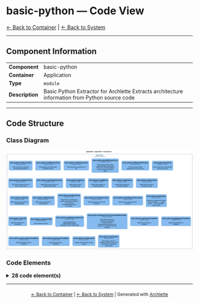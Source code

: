 # basic-python — Code View

[← Back to Container](./default-container.md) | [← Back to System](./README.md)

---

## Component Information

<table>
<tbody>
<tr>
<td><strong>Component</strong></td>
<td>basic-python</td>
</tr>
<tr>
<td><strong>Container</strong></td>
<td>Application</td>
</tr>
<tr>
<td><strong>Type</strong></td>
<td><code>module</code></td>
</tr>
<tr>
<td><strong>Description</strong></td>
<td>Basic Python Extractor for Archlette
Extracts architecture information from Python source code</td>
</tr>
</tbody>
</table>

---

## Code Structure

### Class Diagram

![Class Diagram](./diagrams/structurizr-Classes_default_container__basic_python.png)

### Code Elements

<details>
<summary><strong>28 code element(s)</strong></summary>



#### Functions

##### `createEmptyIR()`

Create empty IR when no files found

<table>
<tbody>
<tr>
<td><strong>Type</strong></td>
<td><code>function</code></td>
</tr>
<tr>
<td><strong>Visibility</strong></td>
<td><code>private</code></td>
</tr>
<tr>
<td><strong>Returns</strong></td>
<td><code>z.infer<any></code></td>
</tr>
<tr>
<td><strong>Location</strong></td>
<td><code>C:/Users/chris/git/archlette/src/extractors/builtin/basic-python.ts:150</code></td>
</tr>
</tbody>
</table>

**Parameters:**

- `systemName`: <code>string</code>

---
##### `basicPython()`

Basic Python extractor
Analyzes Python source code and extracts architectural components

<table>
<tbody>
<tr>
<td><strong>Type</strong></td>
<td><code>function</code></td>
</tr>
<tr>
<td><strong>Visibility</strong></td>
<td><code>public</code></td>
</tr>
<tr>
<td><strong>Async</strong></td>
<td>Yes</td>
</tr>
<tr>
<td><strong>Returns</strong></td>
<td><code>Promise<z.infer<any>></code></td>
</tr>
<tr>
<td><strong>Location</strong></td>
<td><code>C:/Users/chris/git/archlette/src/extractors/builtin/basic-python.ts:26</code></td>
</tr>
</tbody>
</table>

**Parameters:**

- `node`: <code>any</code>- `ctx`: <code>import("C:/Users/chris/git/archlette/src/core/types").PipelineContext</code>

---
##### `findSourceFiles()`

Find source files matching include/exclude patterns

<table>
<tbody>
<tr>
<td><strong>Type</strong></td>
<td><code>function</code></td>
</tr>
<tr>
<td><strong>Visibility</strong></td>
<td><code>public</code></td>
</tr>
<tr>
<td><strong>Async</strong></td>
<td>Yes</td>
</tr>
<tr>
<td><strong>Returns</strong></td>
<td><code>Promise<string[]></code></td>
</tr>
<tr>
<td><strong>Location</strong></td>
<td><code>C:/Users/chris/git/archlette/src/extractors/builtin/basic-python/file-finder.ts:26</code></td>
</tr>
</tbody>
</table>

**Parameters:**

- `inputs`: <code>import("C:/Users/chris/git/archlette/src/extractors/builtin/basic-python/types").ExtractorInputs</code>

---
##### `findPyProjectFiles()`

Find pyproject.toml files within the search paths

<table>
<tbody>
<tr>
<td><strong>Type</strong></td>
<td><code>function</code></td>
</tr>
<tr>
<td><strong>Visibility</strong></td>
<td><code>public</code></td>
</tr>
<tr>
<td><strong>Async</strong></td>
<td>Yes</td>
</tr>
<tr>
<td><strong>Returns</strong></td>
<td><code>Promise<string[]></code></td>
</tr>
<tr>
<td><strong>Location</strong></td>
<td><code>C:/Users/chris/git/archlette/src/extractors/builtin/basic-python/file-finder.ts:42</code></td>
</tr>
</tbody>
</table>

**Parameters:**

- `inputs`: <code>import("C:/Users/chris/git/archlette/src/extractors/builtin/basic-python/types").ExtractorInputs</code>

---
##### `readPyProjectInfo()`

Read and parse pyproject.toml file

<table>
<tbody>
<tr>
<td><strong>Type</strong></td>
<td><code>function</code></td>
</tr>
<tr>
<td><strong>Visibility</strong></td>
<td><code>public</code></td>
</tr>
<tr>
<td><strong>Async</strong></td>
<td>Yes</td>
</tr>
<tr>
<td><strong>Returns</strong></td>
<td><code>Promise<import("C:/Users/chris/git/archlette/src/extractors/builtin/basic-python/file-finder").PyProjectInfo></code></td>
</tr>
<tr>
<td><strong>Location</strong></td>
<td><code>C:/Users/chris/git/archlette/src/extractors/builtin/basic-python/file-finder.ts:91</code></td>
</tr>
</tbody>
</table>

**Parameters:**

- `filePath`: <code>string</code>

---
##### `parsePyProjectToml()`

Parse pyproject.toml using smol-toml library
Handles full TOML spec including multiline strings, arrays, and nested tables

<table>
<tbody>
<tr>
<td><strong>Type</strong></td>
<td><code>function</code></td>
</tr>
<tr>
<td><strong>Visibility</strong></td>
<td><code>private</code></td>
</tr>
<tr>
<td><strong>Returns</strong></td>
<td><code>PyProjectToml</code></td>
</tr>
<tr>
<td><strong>Location</strong></td>
<td><code>C:/Users/chris/git/archlette/src/extractors/builtin/basic-python/file-finder.ts:142</code></td>
</tr>
</tbody>
</table>

**Parameters:**

- `content`: <code>string</code>

---
##### `findNearestPyProject()`

Find the nearest parent pyproject.toml for a given file

<table>
<tbody>
<tr>
<td><strong>Type</strong></td>
<td><code>function</code></td>
</tr>
<tr>
<td><strong>Visibility</strong></td>
<td><code>public</code></td>
</tr>
<tr>
<td><strong>Returns</strong></td>
<td><code>import("C:/Users/chris/git/archlette/src/extractors/builtin/basic-python/file-finder").PyProjectInfo</code></td>
</tr>
<tr>
<td><strong>Location</strong></td>
<td><code>C:/Users/chris/git/archlette/src/extractors/builtin/basic-python/file-finder.ts:156</code></td>
</tr>
</tbody>
</table>

**Parameters:**

- `filePath`: <code>string</code>- `pyprojects`: <code>import("C:/Users/chris/git/archlette/src/extractors/builtin/basic-python/file-finder").PyProjectInfo[]</code>

---
##### `parseFiles()`

Parse Python files using Python AST parser script

<table>
<tbody>
<tr>
<td><strong>Type</strong></td>
<td><code>function</code></td>
</tr>
<tr>
<td><strong>Visibility</strong></td>
<td><code>public</code></td>
</tr>
<tr>
<td><strong>Async</strong></td>
<td>Yes</td>
</tr>
<tr>
<td><strong>Returns</strong></td>
<td><code>Promise<import("C:/Users/chris/git/archlette/src/extractors/builtin/basic-python/types").FileExtraction[]></code></td>
</tr>
<tr>
<td><strong>Location</strong></td>
<td><code>C:/Users/chris/git/archlette/src/extractors/builtin/basic-python/file-parser.ts:29</code></td>
</tr>
</tbody>
</table>

**Parameters:**

- `filePaths`: <code>string[]</code>- `pythonPath`: <code>string</code>

---
##### `runPythonParser()`

Run Python parser script and return JSON output

<table>
<tbody>
<tr>
<td><strong>Type</strong></td>
<td><code>function</code></td>
</tr>
<tr>
<td><strong>Visibility</strong></td>
<td><code>private</code></td>
</tr>
<tr>
<td><strong>Returns</strong></td>
<td><code>Promise<string></code></td>
</tr>
<tr>
<td><strong>Location</strong></td>
<td><code>C:/Users/chris/git/archlette/src/extractors/builtin/basic-python/file-parser.ts:95</code></td>
</tr>
</tbody>
</table>

**Parameters:**

- `scriptPath`: <code>string</code>- `filePaths`: <code>string[]</code>- `pythonPath`: <code>string</code>

---
##### `mapToFileExtraction()`

Map Python parser output to FileExtraction format

<table>
<tbody>
<tr>
<td><strong>Type</strong></td>
<td><code>function</code></td>
</tr>
<tr>
<td><strong>Visibility</strong></td>
<td><code>private</code></td>
</tr>
<tr>
<td><strong>Returns</strong></td>
<td><code>import("C:/Users/chris/git/archlette/src/extractors/builtin/basic-python/types").FileExtraction</code></td>
</tr>
<tr>
<td><strong>Location</strong></td>
<td><code>C:/Users/chris/git/archlette/src/extractors/builtin/basic-python/file-parser.ts:187</code></td>
</tr>
</tbody>
</table>

**Parameters:**

- `file`: <code>{ filePath: string; component?: { name: string; description?: string; }; actors: { name: string; type: "Person" | "System"; direction?: "in" | "out" | "both"; description?: string; }[]; relationships: { target: string; description?: string; }[]; classes: { name: string; baseClasses: string[]; decorators: string[]; decoratorDetails: import("C:/Users/chris/git/archlette/src/extractors/builtin/basic-python/types").DecoratorInfo[]; line: number; docstring?: string; methods: { name: string; isStatic: boolean; isAsync: boolean; isClassMethod: boolean; isAbstract: boolean; decorators: string[]; decoratorDetails: import("C:/Users/chris/git/archlette/src/extractors/builtin/basic-python/types").DecoratorInfo[]; line: number; docstring?: string; parsedDoc?: { summary?: string; description?: string; args?: { name: string; type?: string; description?: string; }[]; returns?: { type?: string; description?: string; }; raises?: { type: string; description?: string; }[]; examples?: string; }; parameters: { name: string; annotation?: string; default?: string; }[]; returnAnnotation?: string; }[]; properties: { name: string; type?: "property" | "class_variable"; annotation?: string; default?: string; line: number; docstring?: string; isReadonly?: boolean; hasGetter?: boolean; hasSetter?: boolean; hasDeleter?: boolean; }[]; }[]; functions: { name: string; isAsync: boolean; decorators: string[]; decoratorDetails: import("C:/Users/chris/git/archlette/src/extractors/builtin/basic-python/types").DecoratorInfo[]; line: number; docstring?: string; parsedDoc?: { summary?: string; description?: string; args?: { name: string; type?: string; description?: string; }[]; returns?: { type?: string; description?: string; }; raises?: { type: string; description?: string; }[]; examples?: string; }; parameters: { name: string; annotation?: string; default?: string; }[]; returnAnnotation?: string; }[]; types: { name: string; category: "TypeAlias" | "TypedDict" | "Protocol" | "Enum" | "NewType"; line: number; definition?: string; docstring?: string; }[]; imports: { source: string; names: string[]; isRelative: boolean; level?: number; category: "stdlib" | "third_party" | "local"; }[]; parseError?: string; }</code>

---
##### `mapClass()`

Map Python class to ExtractedClass

<table>
<tbody>
<tr>
<td><strong>Type</strong></td>
<td><code>function</code></td>
</tr>
<tr>
<td><strong>Visibility</strong></td>
<td><code>private</code></td>
</tr>
<tr>
<td><strong>Returns</strong></td>
<td><code>import("C:/Users/chris/git/archlette/src/extractors/builtin/basic-python/types").ExtractedClass</code></td>
</tr>
<tr>
<td><strong>Location</strong></td>
<td><code>C:/Users/chris/git/archlette/src/extractors/builtin/basic-python/file-parser.ts:254</code></td>
</tr>
</tbody>
</table>

**Parameters:**

- `cls`: <code>{ name: string; baseClasses: string[]; decorators: string[]; decoratorDetails: import("C:/Users/chris/git/archlette/src/extractors/builtin/basic-python/types").DecoratorInfo[]; line: number; docstring?: string; methods: { name: string; isStatic: boolean; isAsync: boolean; isClassMethod: boolean; isAbstract: boolean; decorators: string[]; decoratorDetails: import("C:/Users/chris/git/archlette/src/extractors/builtin/basic-python/types").DecoratorInfo[]; line: number; docstring?: string; parsedDoc?: { summary?: string; description?: string; args?: { name: string; type?: string; description?: string; }[]; returns?: { type?: string; description?: string; }; raises?: { type: string; description?: string; }[]; examples?: string; }; parameters: { name: string; annotation?: string; default?: string; }[]; returnAnnotation?: string; }[]; properties: { name: string; type?: "property" | "class_variable"; annotation?: string; default?: string; line: number; docstring?: string; isReadonly?: boolean; hasGetter?: boolean; hasSetter?: boolean; hasDeleter?: boolean; }[]; }</code>- `filePath`: <code>string</code>

---
##### `mapMethod()`

Map Python method to ExtractedMethod

<table>
<tbody>
<tr>
<td><strong>Type</strong></td>
<td><code>function</code></td>
</tr>
<tr>
<td><strong>Visibility</strong></td>
<td><code>private</code></td>
</tr>
<tr>
<td><strong>Returns</strong></td>
<td><code>import("C:/Users/chris/git/archlette/src/extractors/builtin/basic-python/types").ExtractedMethod</code></td>
</tr>
<tr>
<td><strong>Location</strong></td>
<td><code>C:/Users/chris/git/archlette/src/extractors/builtin/basic-python/file-parser.ts:279</code></td>
</tr>
</tbody>
</table>

**Parameters:**

- `method`: <code>{ name: string; isStatic: boolean; isAsync: boolean; isClassMethod: boolean; isAbstract: boolean; decorators: string[]; decoratorDetails: import("C:/Users/chris/git/archlette/src/extractors/builtin/basic-python/types").DecoratorInfo[]; line: number; docstring?: string; parsedDoc?: { summary?: string; description?: string; args?: { name: string; type?: string; description?: string; }[]; returns?: { type?: string; description?: string; }; raises?: { type: string; description?: string; }[]; examples?: string; }; parameters: { name: string; annotation?: string; default?: string; }[]; returnAnnotation?: string; }</code>- `filePath`: <code>string</code>

---
##### `mapProperty()`

Map Python property to ExtractedProperty

<table>
<tbody>
<tr>
<td><strong>Type</strong></td>
<td><code>function</code></td>
</tr>
<tr>
<td><strong>Visibility</strong></td>
<td><code>private</code></td>
</tr>
<tr>
<td><strong>Returns</strong></td>
<td><code>import("C:/Users/chris/git/archlette/src/extractors/builtin/basic-python/types").ExtractedProperty</code></td>
</tr>
<tr>
<td><strong>Location</strong></td>
<td><code>C:/Users/chris/git/archlette/src/extractors/builtin/basic-python/file-parser.ts:314</code></td>
</tr>
</tbody>
</table>

**Parameters:**

- `prop`: <code>{ name: string; type?: "property" | "class_variable"; annotation?: string; default?: string; line: number; docstring?: string; isReadonly?: boolean; hasGetter?: boolean; hasSetter?: boolean; hasDeleter?: boolean; }</code>- `filePath`: <code>string</code>

---
##### `mapFunction()`

Map Python function to ExtractedFunction

<table>
<tbody>
<tr>
<td><strong>Type</strong></td>
<td><code>function</code></td>
</tr>
<tr>
<td><strong>Visibility</strong></td>
<td><code>private</code></td>
</tr>
<tr>
<td><strong>Returns</strong></td>
<td><code>import("C:/Users/chris/git/archlette/src/extractors/builtin/basic-python/types").ExtractedFunction</code></td>
</tr>
<tr>
<td><strong>Location</strong></td>
<td><code>C:/Users/chris/git/archlette/src/extractors/builtin/basic-python/file-parser.ts:344</code></td>
</tr>
</tbody>
</table>

**Parameters:**

- `func`: <code>{ name: string; isAsync: boolean; decorators: string[]; decoratorDetails: import("C:/Users/chris/git/archlette/src/extractors/builtin/basic-python/types").DecoratorInfo[]; line: number; docstring?: string; parsedDoc?: { summary?: string; description?: string; args?: { name: string; type?: string; description?: string; }[]; returns?: { type?: string; description?: string; }; raises?: { type: string; description?: string; }[]; examples?: string; }; parameters: { name: string; annotation?: string; default?: string; }[]; returnAnnotation?: string; }</code>- `filePath`: <code>string</code>

---
##### `mapType()`

Map Python type definition to ExtractedType

<table>
<tbody>
<tr>
<td><strong>Type</strong></td>
<td><code>function</code></td>
</tr>
<tr>
<td><strong>Visibility</strong></td>
<td><code>private</code></td>
</tr>
<tr>
<td><strong>Returns</strong></td>
<td><code>import("C:/Users/chris/git/archlette/src/extractors/builtin/basic-python/types").ExtractedType</code></td>
</tr>
<tr>
<td><strong>Location</strong></td>
<td><code>C:/Users/chris/git/archlette/src/extractors/builtin/basic-python/file-parser.ts:373</code></td>
</tr>
</tbody>
</table>

**Parameters:**

- `type`: <code>{ name: string; category: "TypeAlias" | "TypedDict" | "Protocol" | "Enum" | "NewType"; line: number; definition?: string; docstring?: string; }</code>- `filePath`: <code>string</code>

---
##### `mapParameter()`

Map Python parameter to ParameterInfo

<table>
<tbody>
<tr>
<td><strong>Type</strong></td>
<td><code>function</code></td>
</tr>
<tr>
<td><strong>Visibility</strong></td>
<td><code>private</code></td>
</tr>
<tr>
<td><strong>Returns</strong></td>
<td><code>import("C:/Users/chris/git/archlette/src/extractors/builtin/basic-python/types").ParameterInfo</code></td>
</tr>
<tr>
<td><strong>Location</strong></td>
<td><code>C:/Users/chris/git/archlette/src/extractors/builtin/basic-python/file-parser.ts:395</code></td>
</tr>
</tbody>
</table>

**Parameters:**

- `param`: <code>{ name: string; annotation?: string; default?: string; }</code>- `parsedParam`: <code>{ name: string; type?: string; description?: string; }</code>

---
##### `parseDocstring()`

Parse Python docstring into DocInfo
Enhanced in Phase 2 to use parsed Google/NumPy/Sphinx docstrings

<table>
<tbody>
<tr>
<td><strong>Type</strong></td>
<td><code>function</code></td>
</tr>
<tr>
<td><strong>Visibility</strong></td>
<td><code>private</code></td>
</tr>
<tr>
<td><strong>Returns</strong></td>
<td><code>import("C:/Users/chris/git/archlette/src/extractors/builtin/basic-python/types").DocInfo</code></td>
</tr>
<tr>
<td><strong>Location</strong></td>
<td><code>C:/Users/chris/git/archlette/src/extractors/builtin/basic-python/file-parser.ts:412</code></td>
</tr>
</tbody>
</table>

**Parameters:**

- `docstring`: <code>string</code>- `parsedDoc`: <code>{ summary?: string; description?: string; args?: { name: string; type?: string; description?: string; }[]; returns?: { type?: string; description?: string; }; raises?: { type: string; description?: string; }[]; examples?: string; }</code>

---
##### `extractDeprecation()`

Extract deprecation info from docstring

<table>
<tbody>
<tr>
<td><strong>Type</strong></td>
<td><code>function</code></td>
</tr>
<tr>
<td><strong>Visibility</strong></td>
<td><code>private</code></td>
</tr>
<tr>
<td><strong>Returns</strong></td>
<td><code>{ reason?: string; alternative?: string; }</code></td>
</tr>
<tr>
<td><strong>Location</strong></td>
<td><code>C:/Users/chris/git/archlette/src/extractors/builtin/basic-python/file-parser.ts:448</code></td>
</tr>
</tbody>
</table>

**Parameters:**

- `docstring`: <code>string</code>

---
##### `extractReturnDescription()`

Extract return description from docstring

<table>
<tbody>
<tr>
<td><strong>Type</strong></td>
<td><code>function</code></td>
</tr>
<tr>
<td><strong>Visibility</strong></td>
<td><code>private</code></td>
</tr>
<tr>
<td><strong>Returns</strong></td>
<td><code>string</code></td>
</tr>
<tr>
<td><strong>Location</strong></td>
<td><code>C:/Users/chris/git/archlette/src/extractors/builtin/basic-python/file-parser.ts:464</code></td>
</tr>
</tbody>
</table>

**Parameters:**

- `docstring`: <code>string</code>

---
##### `getVisibility()`

Determine visibility from Python name convention
- __name: private
- _name: protected
- name: public

<table>
<tbody>
<tr>
<td><strong>Type</strong></td>
<td><code>function</code></td>
</tr>
<tr>
<td><strong>Visibility</strong></td>
<td><code>private</code></td>
</tr>
<tr>
<td><strong>Returns</strong></td>
<td><code>"public" | "private" | "protected"</code></td>
</tr>
<tr>
<td><strong>Location</strong></td>
<td><code>C:/Users/chris/git/archlette/src/extractors/builtin/basic-python/file-parser.ts:477</code></td>
</tr>
</tbody>
</table>

**Parameters:**

- `name`: <code>string</code>

---
##### `mapToIR()`

Map file extractions to ArchletteIR

<table>
<tbody>
<tr>
<td><strong>Type</strong></td>
<td><code>function</code></td>
</tr>
<tr>
<td><strong>Visibility</strong></td>
<td><code>public</code></td>
</tr>
<tr>
<td><strong>Returns</strong></td>
<td><code>z.infer<any></code></td>
</tr>
<tr>
<td><strong>Location</strong></td>
<td><code>C:/Users/chris/git/archlette/src/extractors/builtin/basic-python/to-ir-mapper.ts:45</code></td>
</tr>
</tbody>
</table>

**Parameters:**

- `extractions`: <code>import("C:/Users/chris/git/archlette/src/extractors/builtin/basic-python/types").FileExtraction[]</code>- `pyprojects`: <code>import("C:/Users/chris/git/archlette/src/extractors/builtin/basic-python/file-finder").PyProjectInfo[]</code>- `systemInfo`: <code>SystemInfo</code>

---
##### `mapActorToIR()`

Map ActorInfo to Actor

<table>
<tbody>
<tr>
<td><strong>Type</strong></td>
<td><code>function</code></td>
</tr>
<tr>
<td><strong>Visibility</strong></td>
<td><code>private</code></td>
</tr>
<tr>
<td><strong>Returns</strong></td>
<td><code>z.infer<any></code></td>
</tr>
<tr>
<td><strong>Location</strong></td>
<td><code>C:/Users/chris/git/archlette/src/extractors/builtin/basic-python/to-ir-mapper.ts:332</code></td>
</tr>
</tbody>
</table>

**Parameters:**

- `actor`: <code>import("C:/Users/chris/git/archlette/src/extractors/builtin/basic-python/types").ActorInfo</code>- `actorTargets`: <code>Map<string, string[]></code>

---
##### `mapRelationshipsToIR()`

Map relationships to Relationship[]
Creates bidirectional actor relationships

<table>
<tbody>
<tr>
<td><strong>Type</strong></td>
<td><code>function</code></td>
</tr>
<tr>
<td><strong>Visibility</strong></td>
<td><code>private</code></td>
</tr>
<tr>
<td><strong>Returns</strong></td>
<td><code>z.infer<any>[]</code></td>
</tr>
<tr>
<td><strong>Location</strong></td>
<td><code>C:/Users/chris/git/archlette/src/extractors/builtin/basic-python/to-ir-mapper.ts:346</code></td>
</tr>
</tbody>
</table>

**Parameters:**

- `relationships`: <code>import("C:/Users/chris/git/archlette/src/extractors/builtin/basic-python/types").RelationshipInfo[]</code>- `componentMap`: <code>Map<string, z.infer<any>></code>- `actorMap`: <code>Map<string, import("C:/Users/chris/git/archlette/src/extractors/builtin/basic-python/types").ActorInfo></code>- `actorTargets`: <code>Map<string, string[]></code>

---
##### `mapImportToComponentRelationships()`

Map Python imports to component relationships (component-level dependencies)
Resolves local imports to component IDs when possible

<table>
<tbody>
<tr>
<td><strong>Type</strong></td>
<td><code>function</code></td>
</tr>
<tr>
<td><strong>Visibility</strong></td>
<td><code>private</code></td>
</tr>
<tr>
<td><strong>Returns</strong></td>
<td><code>z.infer<any>[]</code></td>
</tr>
<tr>
<td><strong>Location</strong></td>
<td><code>C:/Users/chris/git/archlette/src/extractors/builtin/basic-python/to-ir-mapper.ts:394</code></td>
</tr>
</tbody>
</table>

**Parameters:**

- `imp`: <code>import("C:/Users/chris/git/archlette/src/extractors/builtin/basic-python/types").ExtractedImport</code>- `filePath`: <code>string</code>- `componentId`: <code>string</code>- `fileToComponentMap`: <code>Map<string, string></code>- `modulePathIndex`: <code>Map<string, string></code>

---
##### `mapClassToCodeItem()`

Map ExtractedClass to CodeItem

<table>
<tbody>
<tr>
<td><strong>Type</strong></td>
<td><code>function</code></td>
</tr>
<tr>
<td><strong>Visibility</strong></td>
<td><code>private</code></td>
</tr>
<tr>
<td><strong>Returns</strong></td>
<td><code>z.infer<any></code></td>
</tr>
<tr>
<td><strong>Location</strong></td>
<td><code>C:/Users/chris/git/archlette/src/extractors/builtin/basic-python/to-ir-mapper.ts:498</code></td>
</tr>
</tbody>
</table>

**Parameters:**

- `cls`: <code>import("C:/Users/chris/git/archlette/src/extractors/builtin/basic-python/types").ExtractedClass</code>- `componentId`: <code>string</code>

---
##### `mapMethodToCodeItem()`

Map ExtractedMethod to CodeItem

<table>
<tbody>
<tr>
<td><strong>Type</strong></td>
<td><code>function</code></td>
</tr>
<tr>
<td><strong>Visibility</strong></td>
<td><code>private</code></td>
</tr>
<tr>
<td><strong>Returns</strong></td>
<td><code>z.infer<any></code></td>
</tr>
<tr>
<td><strong>Location</strong></td>
<td><code>C:/Users/chris/git/archlette/src/extractors/builtin/basic-python/to-ir-mapper.ts:523</code></td>
</tr>
</tbody>
</table>

**Parameters:**

- `method`: <code>import("C:/Users/chris/git/archlette/src/extractors/builtin/basic-python/types").ExtractedMethod</code>- `className`: <code>string</code>- `componentId`: <code>string</code>

---
##### `mapFunctionToCodeItem()`

Map ExtractedFunction to CodeItem

<table>
<tbody>
<tr>
<td><strong>Type</strong></td>
<td><code>function</code></td>
</tr>
<tr>
<td><strong>Visibility</strong></td>
<td><code>private</code></td>
</tr>
<tr>
<td><strong>Returns</strong></td>
<td><code>z.infer<any></code></td>
</tr>
<tr>
<td><strong>Location</strong></td>
<td><code>C:/Users/chris/git/archlette/src/extractors/builtin/basic-python/to-ir-mapper.ts:558</code></td>
</tr>
</tbody>
</table>

**Parameters:**

- `func`: <code>import("C:/Users/chris/git/archlette/src/extractors/builtin/basic-python/types").ExtractedFunction</code>- `componentId`: <code>string</code>

---
##### `mapTypeToCodeItem()`

Map ExtractedType to CodeItem

<table>
<tbody>
<tr>
<td><strong>Type</strong></td>
<td><code>function</code></td>
</tr>
<tr>
<td><strong>Visibility</strong></td>
<td><code>private</code></td>
</tr>
<tr>
<td><strong>Returns</strong></td>
<td><code>z.infer<any></code></td>
</tr>
<tr>
<td><strong>Location</strong></td>
<td><code>C:/Users/chris/git/archlette/src/extractors/builtin/basic-python/to-ir-mapper.ts:589</code></td>
</tr>
</tbody>
</table>

**Parameters:**

- `type`: <code>import("C:/Users/chris/git/archlette/src/extractors/builtin/basic-python/types").ExtractedType</code>- `componentId`: <code>string</code>

---

</details>

---

<div align="center">
<sub><a href="./default-container.md">← Back to Container</a> | <a href="./README.md">← Back to System</a> | Generated with <a href="https://github.com/chrislyons-dev/archlette">Archlette</a></sub>
</div>

